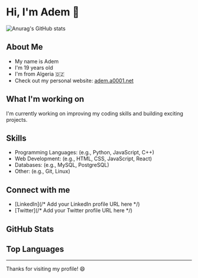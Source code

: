 # Hi, I'm Adem 👋
![Anurag's GitHub stats](https://github-readme-stats.vercel.app/api?username=a01adem&show_icons=true&theme=radical)

## About Me

*   My name is Adem
*   I'm 19 years old
*   I'm from Algeria 🇩🇿
*   Check out my personal website: [adem.a0001.net](https://adem.a0001.net)

## What I'm working on

<!-- Add information about your current projects here -->
I'm currently working on improving my coding skills and building exciting projects.

## Skills

<!-- List your skills here (e.g., Python, JavaScript, React, etc.) -->
*   Programming Languages: (e.g., Python, JavaScript, C++)
*   Web Development: (e.g., HTML, CSS, JavaScript, React)
*   Databases: (e.g., MySQL, PostgreSQL)
*   Other: (e.g., Git, Linux)

## Connect with me

*   [LinkedIn](/* Add your LinkedIn profile URL here */)
*   [Twitter](/* Add your Twitter profile URL here */)

## GitHub Stats

<!-- Add your GitHub stats here using a tool like GitHub Readme Stats -->
<!-- Example: -->
<!-- ![GitHub Stats](https://github-readme-stats.vercel.app/api?username=your-username&show_icons=true) -->

## Top Languages

<!-- Add your top languages graph here using a tool like GitHub Readme Stats -->
<!-- Example: -->
<!-- ![Top Langs](https://github-readme-stats.vercel.app/api/top-langs/?username=your-username&layout=compact) -->

---

Thanks for visiting my profile! 😄
